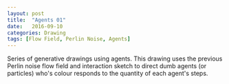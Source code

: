 ```yaml
---
layout: post
title:  "Agents 01"
date:   2016-09-10
categories: Drawing
tags: [Flow Field, Perlin Noise, Agents]
---
```

Series of generative drawings using agents. This drawing uses the previous Perlin noise flow field and interaction sketch to direct dumb agents (or particles) who's colour responds to the quantity of each agent's steps.     

<script src="/js/p5Sketches/P5perlinFlowAgentsSketch.js"></script>
<!-- <script src="/js/p5Objects/P5_Particle.js"></script>
<script src="/js/p5Objects/P5_FlowField.js"></script> -->
